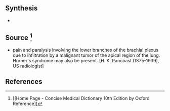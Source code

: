 ## Synthesis
- 
## Source [^1]
- pain and paralysis involving the lower branches of the brachial plexus due to infiltration by a malignant tumor of the apical region of the lung. Horner's syndrome may also be present. \[H. K. Pancoast (1875-1939), US radiologist]
## References

[^1]: [[Home Page - Concise Medical Dictionary 10th Edition by Oxford Reference]]